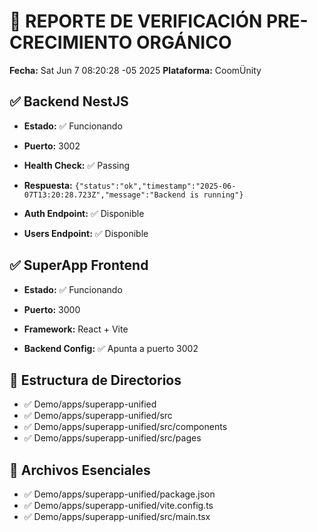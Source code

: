 # 🌱 REPORTE DE VERIFICACIÓN PRE-CRECIMIENTO ORGÁNICO
**Fecha:** Sat Jun  7 08:20:28 -05 2025
**Plataforma:** CoomÜnity

## ✅ Backend NestJS
- **Estado:** ✅ Funcionando
- **Puerto:** 3002
- **Health Check:** ✅ Passing
- **Respuesta:** `{"status":"ok","timestamp":"2025-06-07T13:20:28.723Z","message":"Backend is running"}`

- **Auth Endpoint:** ✅ Disponible
- **Users Endpoint:** ✅ Disponible
## ✅ SuperApp Frontend
- **Estado:** ✅ Funcionando
- **Puerto:** 3000
- **Framework:** React + Vite

- **Backend Config:** ✅ Apunta a puerto 3002
## 📁 Estructura de Directorios
- ✅ Demo/apps/superapp-unified
- ✅ Demo/apps/superapp-unified/src
- ✅ Demo/apps/superapp-unified/src/components
- ✅ Demo/apps/superapp-unified/src/pages

## 📄 Archivos Esenciales
- ✅ Demo/apps/superapp-unified/package.json
- ✅ Demo/apps/superapp-unified/vite.config.ts
- ✅ Demo/apps/superapp-unified/src/main.tsx

